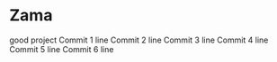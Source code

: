 # Zama
good project
Commit 1 line
Commit 2 line
Commit 3 line
Commit 4 line
Commit 5 line
Commit 6 line
